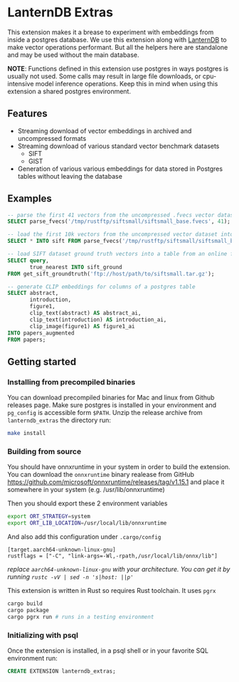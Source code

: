 # LanternDB Extras

This extension makes it a brease to experiment with embeddings from inside a postgres database. We use this extension along with [LanternDB](https://github.com/lanterndata/lanterndb) to make vector operations performant. But all the helpers here are standalone and may be used without the main database.

__NOTE__: Functions defined in this extension use postgres in ways postgres is usually not used. 
Some calls may result in large file downloads, or cpu-intensive model inference operations. Keep this in mind when using this extension a shared postgres environment.

## Features

- Streaming download of vector embeddings in archived and uncompressed formats
- Streaming download of various standard vector benchmark datasets
    - SIFT
    - GIST
- Generation of various various embeddings for data stored in Postgres tables without leaving the database


## Examples
```sql
-- parse the first 41 vectors from the uncompressed .fvecs vector dataset on server machine
SELECT parse_fvecs('/tmp/rustftp/siftsmall/siftsmall_base.fvecs', 41);

-- load the first 10k vectors from the uncompressed vector dataset into a table named sift
SELECT * INTO sift FROM parse_fvecs('/tmp/rustftp/siftsmall/siftsmall_base.fvecs', 10000);

-- load SIFT dataset ground truth vectors into a table from an online ftp archive
SELECT query,
       true_nearest INTO sift_ground
FROM get_sift_groundtruth('ftp://host/path/to/siftsmall.tar.gz');

-- generate CLIP embeddings for columns of a postgres table
SELECT abstract,
       introduction,
       figure1,
       clip_text(abstract) AS abstract_ai,
       clip_text(introduction) AS introduction_ai,
       clip_image(figure1) AS figure1_ai
INTO papers_augmented
FROM papers;
```

## Getting started

### Installing from precompiled binaries

You can download precompiled binaries for Mac and linux from Github releases page.
Make sure postgres is installed in your environment and `pg_config` is accessible form `$PATH`. Unzip the release archive from `lanterndb_extras` the directory run:

```bash
make install
```

### Building from source

You should have onnxruntime in your system in order to build the extension.  
You can download the `onnxruntime` binary realease from GitHub https://github.com/microsoft/onnxruntime/releases/tag/v1.15.1 and place it somewhere in your system (e.g. /usr/lib/onnxruntime)

Then you should export these 2 environment variables
```bash
export ORT_STRATEGY=system 
export ORT_LIB_LOCATION=/usr/local/lib/onnxruntime 
```
And also add this configuration under `.cargo/config`
```
[target.aarch64-unknown-linux-gnu]
rustflags = ["-C", "link-args=-Wl,-rpath,/usr/local/lib/onnx/lib"]
```
*replace `aarch64-unknown-linux-gnu` with your architecture. You can get it by running `rustc -vV | sed -n 's|host: ||p'`*  

This extension is written in Rust so requires Rust toolchain. It uses `pgrx`

```bash
cargo build
cargo package
cargo pgrx run # runs in a testing environment
```

### Initializing with psql

Once the extension is installed, in a psql shell or in your favorite SQL environment run:
```sql
CREATE EXTENSION lanterndb_extras;
```
